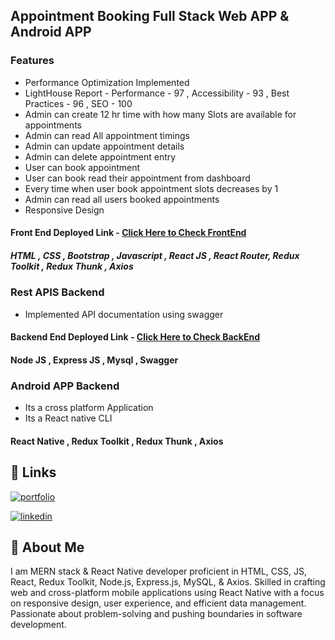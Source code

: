 ## Appointment Booking Full Stack Web APP & Android APP

### Features
- Performance Optimization Implemented
- LightHouse Report - Performance - 97 , Accessibility - 93 , Best Practices - 96 , SEO - 100
- Admin can create 12 hr time with how many Slots are available for appointments 
- Admin can read All appointment timings
- Admin can update appointment details
- Admin can delete appointment entry
- User can book appointment 
- User can book read their appointment from dashboard
- Every time when user book appointment slots decreases by 1
- Admin can read all users booked appointments 
- Responsive Design
#### Front End Deployed Link -  [Click Here to Check FrontEnd](https://appointment-bookingapp.netlify.app/)

##### HTML , CSS , Bootstrap , Javascript , React JS , React Router, Redux Toolkit , Redux Thunk , Axios


###  Rest APIS Backend
- Implemented API documentation using swagger
#### Backend End Deployed Link -  [Click Here to Check BackEnd](https://appointment-booking-backend-k1fc.onrender.com/)

 #### Node JS , Express JS , Mysql , Swagger  

 ###  Android APP Backend
- Its a cross platform Application
- Its a React native CLI 
 #### React Native , Redux Toolkit , Redux Thunk , Axios
 

## 🔗 Links
[![portfolio](https://img.shields.io/badge/my_Website-000?style=for-the-badge&logo=ko-fi&logoColor=white)](https://ajaypratapsingh.online/)

[![linkedin](https://img.shields.io/badge/linkedin-0A66C2?style=for-the-badge&logo=linkedin&logoColor=white)](https://www.linkedin.com/in/apsingh03/)

## 🚀 About Me
I am MERN stack & React Native developer proficient in HTML, CSS, JS, React, Redux Toolkit, Node.js, Express.js, MySQL, & Axios. Skilled in crafting web and cross-platform mobile applications using React Native with a focus on responsive design, user experience, and efficient data management. Passionate about problem-solving and pushing boundaries in software development.


